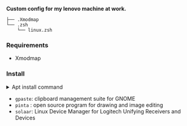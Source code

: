 **Custom config for my lenovo machine at work.**


<!--- Tree block injection -->
    ├── .Xmodmap
    └── .zsh
        └── linux.zsh

### Requirements

- Xmodmap

### Install

<details>
<summary>Apt install command</summary>
<p>

```sh
# gpaste
sudo add-apt-repository ppa:webupd8team/gnome3
sudo apt-get update
sudo apt-get install gnome-shell-extensions-gpaste
    
sudo apt install pinta solaar
```

</p>
</details>  

- `gpaste`: clipboard management suite for GNOME
- `pinta` : open source program for drawing and image editing
- `solaar`: Linux Device Manager for Logitech Unifying Receivers and Devices
